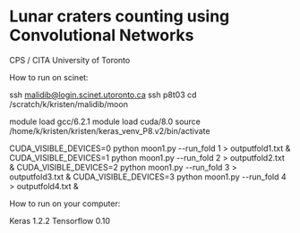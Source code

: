 # Lunar craters counting using Convolutional Networks
CPS / CITA 
University of Toronto

How to run on scinet:

ssh malidib@login.scinet.utoronto.ca
ssh p8t03
cd /scratch/k/kristen/malidib/moon


module load gcc/6.2.1 
module load cuda/8.0 
source /home/k/kristen/kristen/keras_venv_P8.v2/bin/activate 

CUDA_VISIBLE_DEVICES=0 python moon1.py --run_fold 1 > outputfold1.txt &
CUDA_VISIBLE_DEVICES=1 python moon1.py --run_fold 2 > outputfold2.txt &
CUDA_VISIBLE_DEVICES=2 python moon1.py --run_fold 3 > outputfold3.txt &
CUDA_VISIBLE_DEVICES=3 python moon1.py --run_fold 4 > outputfold4.txt &

How to run on your computer:

Keras 1.2.2
Tensorflow 0.10
